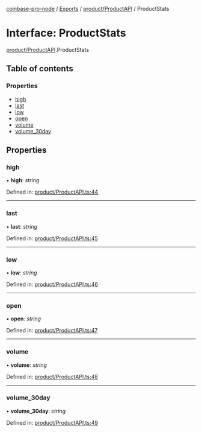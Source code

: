 [coinbase-pro-node](../README.md) / [Exports](../modules.md) / [product/ProductAPI](../modules/product_productapi.md) / ProductStats

# Interface: ProductStats

[product/ProductAPI](../modules/product_productapi.md).ProductStats

## Table of contents

### Properties

- [high](product_productapi.productstats.md#high)
- [last](product_productapi.productstats.md#last)
- [low](product_productapi.productstats.md#low)
- [open](product_productapi.productstats.md#open)
- [volume](product_productapi.productstats.md#volume)
- [volume\_30day](product_productapi.productstats.md#volume_30day)

## Properties

### high

• **high**: *string*

Defined in: [product/ProductAPI.ts:44](https://github.com/bennycode/coinbase-pro-node/blob/c3d8f7c/src/product/ProductAPI.ts#L44)

___

### last

• **last**: *string*

Defined in: [product/ProductAPI.ts:45](https://github.com/bennycode/coinbase-pro-node/blob/c3d8f7c/src/product/ProductAPI.ts#L45)

___

### low

• **low**: *string*

Defined in: [product/ProductAPI.ts:46](https://github.com/bennycode/coinbase-pro-node/blob/c3d8f7c/src/product/ProductAPI.ts#L46)

___

### open

• **open**: *string*

Defined in: [product/ProductAPI.ts:47](https://github.com/bennycode/coinbase-pro-node/blob/c3d8f7c/src/product/ProductAPI.ts#L47)

___

### volume

• **volume**: *string*

Defined in: [product/ProductAPI.ts:48](https://github.com/bennycode/coinbase-pro-node/blob/c3d8f7c/src/product/ProductAPI.ts#L48)

___

### volume\_30day

• **volume\_30day**: *string*

Defined in: [product/ProductAPI.ts:49](https://github.com/bennycode/coinbase-pro-node/blob/c3d8f7c/src/product/ProductAPI.ts#L49)
